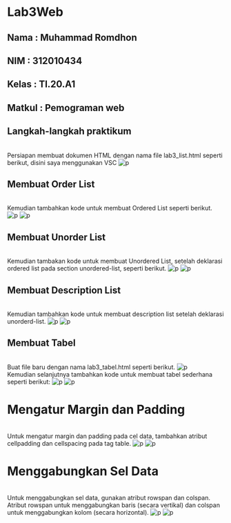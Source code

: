 # Lab3Web

## Nama     : Muhammad Romdhon
## NIM      : 312010434
## Kelas    : TI.20.A1
## Matkul   : Pemograman web

## Langkah-langkah praktikum
<br>Persiapan membuat dokumen HTML dengan nama file lab3_list.html seperti berikut, disini saya menggunakan VSC
![p](gambar/ss1.png)

## Membuat Order List 
<br>Kemudian tambahkan kode untuk membuat Ordered List seperti berikut.
![p](gambar/ss2.png)
![p](gambar/ss3.png)

## Membuat Unorder List
<br>Kemudian tambakan kode untuk membuat Unordered List, setelah deklarasi ordered list pada
section unordered-list, seperti berikut.
![p](gambar/ss4.png)
![p](gambar/ss5.png)

## Membuat Description List
<br>Kemudian tambahkan kode untuk membuat description list setelah deklarasi unorderd-list.
![p](gambar/ss6.png)
![p](gambar/ss7.png)

## Membuat Tabel
<br>Buat file baru dengan nama lab3_tabel.html seperti berikut.
![p](gambar/ss8.png)
<br>Kemudian selanjutnya tambahkan kode untuk membuat tabel sederhana seperti berikut:
![p](gambar/ss11.png)
![p](gambar/ss12.png)

# Mengatur Margin dan Padding
<br>Untuk mengatur margin dan padding pada cel data, tambahkan atribut cellpadding dan
cellspacing pada tag table.
![p](gambar/ss9.png)
![p](gambar/ss10.png)

# Menggabungkan Sel Data
<br>Untuk menggabungkan sel data, gunakan atribut rowspan dan colspan. Atribut rowspan untuk
menggabungkan baris (secara vertikal) dan colspan untuk menggabungkan kolom (secara
horizontal).
![p](gambar/ss13.png)
![p](gambar/ss14.png)